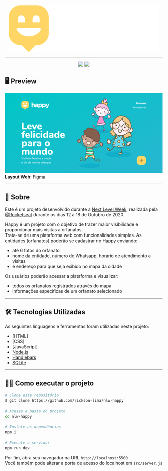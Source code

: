<div align="center">
    <img src="public/images/logo.svg">
    <hr>
    <div>
        <img src="https://img.shields.io/badge/license-MIT-brightgreen">
        <img src="https://img.shields.io/badge/languages-3-blue">
    </div>
</div>

## 🖥 Preview
<img alt="Banner - Proffy" src="assets/banner-happy.png">
<strong>Layout Web: </strong> <a target="_blank" href="https://www.figma.com/file/lcsyfHNAcKMfl1rZJbu3rw/Happy-Web?node-id=0%3A1">Figma</a>

<hr>

## 📖 Sobre
<p>
    Este é um projeto desenvolvido durante a <a target="_blank" href="https://nextlevelweek.com/">Next Level Week</a>, realizada pela <a target="_blank" href="https://rocketseat.com.br">@Rocketseat</a> durante os dias 12 a 18 de Outubro de 2020.
</p>

<p>
    Happy é um projeto com o objetivo de trazer maior visibilidade e proporcionar mais visitas a orfanatos.
    <br> 
    Trata-se de uma plataforma web com funcionalidades simples. As entidades (orfanatos) poderão se cadastrar no Happy enviando:    
    <ul>
        <li>até 6 fotos do orfanato</li>
        <li>nome da entidade, número de Whatsapp, horário de atendimento a visitas</li>
        <li>e endereço para que seja exibido no mapa da cidade</li>
    </ul>
</p>

<p>
    Os usuários poderão acessar a plataforma e visualizar:
    <ul>
        <li>todos os orfanatos registrados através do mapa</li>
        <li>informações específicas de um orfanato selecionado</li>
    </ul>
</p>

<hr>

## 🛠 Tecnologias Utilizadas
As seguintes linguagens e ferramentas foram utilizadas neste projeto:
- [HTML]
- [CSS]
- [JavaScript]
- [Node.js](https://nodejs.org)
- [Handlebars](https://handlebarsjs.com)
- [SQLite](https://sqlite.org)

<hr>

## 👨‍💻 Como executar o projeto
```bash
# Clone este repositório
$ git clone https://github.com/rickson-lima/nlw-happy

# Acesse a pasta do projeto
cd nlw-happy

# Instale as dependências
npm i

# Execute o servidor
npm run dev
```

Por fim, abra seu navegador na URL ```http://localhost:5500```
<br>
Você também pode alterar a porta de acesso do localhost em ```src/server.js```
